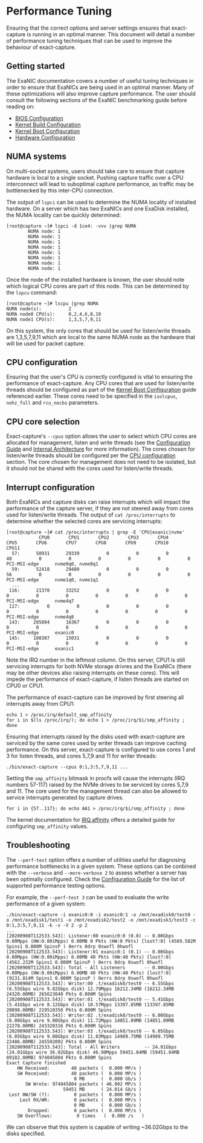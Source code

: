# Performance Tuning

Ensuring that the correct options and server settings ensures that exact-capture is running in an optimal manner. This document will detail a number of performance tuning techniques that can be used to improve the behaviour of exact-capture.

## Getting started

The ExaNIC documentation covers a number of useful tuning techniques in order to ensure that ExaNICs are being used in an optimal manner. Many of these optimizations will also improve capture performance. The user should consult the following sections of the ExaNIC benchmarking guide before reading on:

- [BIOS Configuration](https://exablaze.com/docs/exanic/user-guide/benchmarking/#bios-configuration)
- [Kernel Build Configuration](https://exablaze.com/docs/exanic/user-guide/benchmarking/#kernel-build-configuration)
- [Kernel Boot Configuration](https://exablaze.com/docs/exanic/user-guide/benchmarking/#kernel-boot-configuration)
- [Hardware Configuration](https://exablaze.com/docs/exanic/user-guide/benchmarking/#hardware-configuration)

## NUMA systems

On multi-socket systems, users should take care to ensure that capture hardware is local to a single socket. Pushing capture traffic over a CPU interconnect will lead to suboptimal capture performance, as traffic may be bottlenecked by this inter-CPU connection.

The output of `lspci` can be used to determine the NUMA locality of installed hardware. On a server which has two ExaNICs and one ExaDisk installed, the NUMA locality can be quickly determined:

```
[root@capture ~]# lspci -d 1ce4: -vvv |grep NUMA
        NUMA node: 1
        NUMA node: 1
        NUMA node: 1
        NUMA node: 1
        NUMA node: 1
        NUMA node: 1
        NUMA node: 1
        NUMA node: 1
```

Once the node of the installed hardware is known, the user should note which logical CPU cores are part of this node. This can be determined by the `lspcu` command:

```
[root@capture ~]# lscpu |grep NUMA
NUMA node(s):          2
NUMA node0 CPU(s):     0,2,4,6,8,10
NUMA node1 CPU(s):     1,3,5,7,9,11
```

On this system, the only cores that should be used for listen/write threads are 1,3,5,7,9,11 which are local to the same NUMA node as the hardware that will be used for packet capture.

## CPU configuration

Ensuring that the user's CPU is correctly configured is vital to ensuring the performance of exact-capture. Any CPU cores that are used for listen/write threads should be configured as part of the [Kernel Boot Configuration](https://exablaze.com/docs/exanic/user-guide/benchmarking/#kernel-boot-configuration) guide referenced earlier. These cores need to be specified in the `isolcpus`, `nohz_full` and `rcu_nocbs` parameters.

## CPU core selection

Exact-capture's `--cpus` option allows the user to select which CPU cores are allocated for management, listen and write threads (see the [Configuration Guide](./config.md) and [Internal Architecture](./arch.md) for more information). The cores chosen for listen/write threads should be configured per the [CPU configuration](#cpu-configuration) section. The core chosen for management does not need to be isolated, but it should not be shared with the cores used for listen/write threads.

## Interrupt configuration

Both ExaNICs and capture disks can raise interrupts which will impact the performance of the capture server, if they are not steered away from cores used for listen/write threads. The output of `cat /proc/interrupts` to determine whether the selected cores are servicing interrupts:

```
[root@capture ~]# cat /proc/interrupts | grep -E 'CPU|exanic|nvme'
            CPU0       CPU1       CPU2       CPU3       CPU4       CPU5       CPU6       CPU7       CPU8       CPU9       CPU10      CPU11
  57:      50931      29339          0          0          0         40          0          0          0          0          0          0   PCI-MSI-edge      nvme0q0, nvme0q1
  59:      52418      29480          0          0          0         56          0          0          0          0          0          0   PCI-MSI-edge      nvme1q0, nvme1q1
  ...
 116:      21370      33252          0          0          0          0          0          0          0          0          0          0   PCI-MSI-edge      nvme4q7
 117:          0          0          0          0          0          0          0          0          0          0          0          0   PCI-MSI-edge      nvme4q8
 143:     205804      16367          0          0          0          0          0          0          0          0          0          0   PCI-MSI-edge      exanic0
 145:     108387      15031          0          0          0          0          0          0          0          0          0          0   PCI-MSI-edge      exanic1

```

Note the IRQ number in the leftmost column. On this server, CPU1 is still servicing interrupts for both NVMe storage drivres and the ExaNICs (there may be other devices also raising interrupts on these cores). This will impede the performance of exact-capture, if listen threads are started on CPU0 or CPU1.

The performance of exact-capture can be improved by first steering all interrupts away from CPU1:

```
echo 1 > /proc/irq/default_smp_affinity
for i in $(ls /proc/irq/); do echo 1 > /proc/irq/$i/smp_affinity ; done
```

Ensuring that interrupts raised by the disks used with exact-capture are serviced by the same cores used by writer threads can improve caching performance. On this server, exact-capture is configured to use cores 1 and 3 for listen threads, and cores 5,7,9 and 11 for writer threads:

```
./bin/exact-capture --cpus 0:1,3:5,7,9,11 ...
```

Setting the `smp_affinity` bitmask in procfs will cause the interrupts (IRQ numbers 57-117) raised by the NVMe drives to be serviced by cores 5,7,9 and 11. The core used for the management thread can also be allowed to service interrupts generated by capture drives.

```
for i in {57..117}; do echo AA1 > /proc/irq/$i/smp_affinity ; done
```

The kernel documentation for [IRQ affinity](https://www.kernel.org/doc/Documentation/IRQ-affinity.txt) offers a detailed guide for configuring `smp_affinity` values.


## Troubleshooting

The `--perf-test` option offers a number of utilities useful for diagnosing performance bottlenecks in a given system. These options can be conbined with the `--verbose` and `--more-verbose 2` to assess whether a server has been optimally configured. Check the [Configuration Guide](./config.md) for the list of supported performance testing options.

For example, the `--perf-test 3` can be used to evaluate the write performance of a given system:

```
./bin/exact-capture -i exanic0:0 -i exanic0:1 -o /mnt/exadisk0/test0 -o /mnt/exadisk1/test1 -o /mnt/exadisk2/test2 -o /mnt/exadisk3/test3 -c 0:1,3:5,7,9,11 -k -v -V 2 -p 2
...
[20200908T112533.543]: Listener:00 exanic0:0 (0.0) -- 0.00Gbps 0.00Mpps (HW:0.00iMpps) 0.00MB 0 Pkts (HW:0 Pkts) [lost?:0] (4569.582M Spins1 0.000M SpinsP ) 0errs 0drp 0swofl 0hwofl
[20200908T112533.543]: Listener:01 exanic0:1 (0.1) -- 0.00Gbps 0.00Mpps (HW:0.00iMpps) 0.00MB 40 Pkts (HW:40 Pkts) [lost?:0] (4562.232M Spins1 0.000M SpinsP ) 0errs 0drp 0swofl 0hwofl
[20200908T112533.543]: Total - All Listeners       -- 0.00Gbps 0.00Mpps (HW:0.00iMpps) 0.00MB 40 Pkts (HW:40 Pkts) [lost?:0] (9131.814M Spins1 0.000M SpinsP ) 0errs 0drp 0swofl 0hwofl
[20200908T112533.543]: Writer:00 .t/exadisk0/test0 -- 6.55Gbps (6.55Gbps wire 9.82Gbps disk) 12.79Mpps 16212.34MB (16212.34MB 24320.00MB) 265623040 Pkts 0.000M Spins
[20200908T112533.543]: Writer:01 .t/exadisk0/test0 -- 5.41Gbps (5.41Gbps wire 8.12Gbps disk) 10.57Mpps 13397.85MB (13397.85MB 20098.00MB) 219510356 Pkts 0.000M Spins
[20200908T112533.543]: Writer:02 .t/exadisk0/test0 -- 6.00Gbps (6.00Gbps wire 9.00Gbps disk) 11.72Mpps 14851.09MB (14851.09MB 22278.00MB) 243320316 Pkts 0.000M Spins
[20200908T112533.543]: Writer:03 .t/exadisk0/test0 -- 6.05Gbps (6.05Gbps wire 9.08Gbps disk) 11.83Mpps 14989.75MB (14989.75MB 22486.00MB) 245592092 Pkts 0.000M Spins
[20200908T112533.543]: Total - All Writers         -- 24.01Gbps (24.01Gbps wire 36.02Gbps disk) 46.90Mpps 59451.04MB (59451.04MB 89182.00MB) 974045804 Pkts 0.000M Spins
Exact Capture finished
    HW Received:        40 packets (  0.000 MP/s )
    SW Received:        40 packets (  0.000 MP/s )
                         0 MB      (  0.000 Gb/s )
       SW Wrote: 974045804 packets ( 46.902 MP/s )
                     59451 MB      ( 24.014 Gb/s )
 Lost HW/SW (?):         0 packets (  0.000 MP/s )
     Lost RX/WR:         0 packets (  0.000 MP/s )
                         0 MB      (  0.000 Gb/s )
        Dropped:         0 packets (  0.000 MP/s )
    SW Overflows:         0 times   (  0.000 /s   )

```

We can observe that this system is capable of writing ~36.02Gbps to the disks specified.
